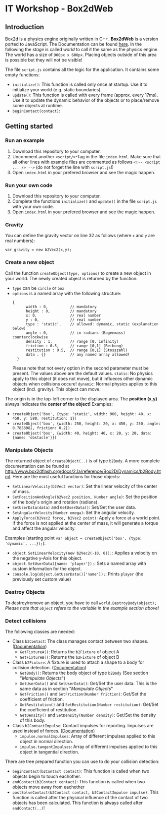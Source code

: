 IT Workshop - Box2dWeb
======================

## Introduction
Box2d is a physics engine originally written in C++. **Box2dWeb** is a version ported to JavaScript. The Documentation can be found [here](http://www.box2dflash.org/docs/2.1a/reference/). In the following the _stage_ is called _world_ to call it the same as the physics engine.
The world has a size of `900px x 600px`. Placing objects outside of this area is possible but they will not be visible!

The file `script.js` contains all the logic for the application. It contains some empty functions:
* `initialize()`: This function is called only once at startup. Use it to initialize your world (e.g. static boundaries).
* `update()`: This function is called with every frame (approx. every 17ms). Use it to update the dynamic behavior of the objects or to place/remove some objects at runtime.
* `beginContact(contact)`: 

## Getting started
### Run an example
1. Download this repository to your computer.
2. Uncomment another `<script/>`-Tag in the file `index.html`. Make sure that all other lines with example files are commented as follows `<!-- <script ... /> -->` (do not forget the line with `script.js`!)
3. Open `index.html` in your prefered browser and see the magic happen.

### Run your own code
1. Download this repository to your computer.
2. Complete the functions `initialize()` and `update()` in the file `script.js` with your own code.
3. Open `index.html` in your prefered browser and see the magic happen.

### Gravity
You can define the gravity vector on line 32 as follows (where `x` and `y` are real numbers):

    var gravity = new b2Vec2(x,y);

### Create a new object
Call the function `createObject(type, options)` to create a new object in your world. The newly created object is returned by the function.
* `type` can be `circle` or `box`
* `options` is a named array with the following structure:
  ```
  {
		width : 0,          // mandatory
		height : 0,         // mandatory
		x: 0,               // real number
		y : 0,              // real number
		type : 'static',    // allowed: dynamic, static (explanation below)
		angle : 0,          // in radians (Bogenmass) counterclockwise
		density : 1,        // range [0, infinity)
		friction : 0.5,     // range [0,1] (Reibung)
		restitution : 0.5,  // range [0,1] (Stosszahl)
		data : {}           // any named array allowed! 
    }
    ```
    Please note that not every option in the second parameter must be present. The values above are the default values.
    `static`: No physics apply to this object (it does not move), but it influeces other dynamic objects when collisions occure!
    `dynamic`: Normal physics applies to this object (incl. gravity). This object can move.
    
The origin is in the top-left corner to the displayed area. The **position (x,y)** always indicates the **center of the object!**
Examples:
* `createObject('box', {type: 'static', width: 900, height: 40, x: 450, y: 580, restitution: 1})`
* `createObject('box', {width: 250, height: 20, x: 450, y: 250, angle: 0.7853982, friction: 0.2})`
* `createObject('box', {width: 40, height: 40, x: 20, y: 20, data: {name: 'obstacle'}})`

### Manipulate Objects
The returned object of `createObject(..)` is of type `b2Body`.
A more complete documentation can be found at http://www.box2dflash.org/docs/2.1a/reference/Box2D/Dynamics/b2Body.html.
Here are the most useful functions for those objects:
* `SetLinearVelocity(b2Vec2 vector)`: Set the linear velocity of the center of mass.
* `SetPositionAndAngle(b2Vec2 position, Number angle)`: Set the position of the body's origin and rotation (radians).
* `SetUserData(data)` and `GetUserData()`: Set/Get the user data.
* `SetAngularVelocity(Number omega)`: Set the angular velocity.
* `ApplyForce(b2Vec2 force, b2Vec2 point)`: Apply a force at a world point. If the force is not applied at the center of mass, it will generate a torque and affect the angular velocity.

Examples (starting point `var object = createObject('box', {type: 'dynamic', ...});`):
* `object.SetLinearVelocity(new b2Vec2(-10, 0));`: Applies a velocity on the negative y-Axis for this object.
* `object.SetUserData({name: 'player'});`: Sets a named array with custom information for the object.
* `console.log(object.GetUserData()['name']);`: Prints `player` (the previously set custom value)

### Destroy Objects
To destroy/remove an object, you have to call `world.DestroyBody(object);`
_Please note that `object` refers to the variable in the example section above!_

### Detect collisions
The following classes are needed:
* Class `b2Contact`: The class manages contact between two shapes. ([Documentation](http://www.box2dflash.org/docs/2.1a/reference/Box2D/Dynamics/Contacts/b2Contact.html))
  * `GetFixtureA()`: Returns the `b2Fixture` of object A
  * `GetFixtureB()`: Returns the `b2Fixture` of object B
* Class `b2Fixture`: A fixture is used to attach a shape to a body for collision detection. ([Documentation](http://www.box2dflash.org/docs/2.1a/reference/Box2D/Dynamics/b2Fixture.html))
  * `GetBody()`: Returns the body object of type `b2Body` (See section "_Manipulate Objects_")
  * `GetUserData()` and `SetUserData()`: Get/Set the user data. This is the same data as in section "_Manipulate Objects_"
  * `GetFriction()` and `SetFriction(Number friction)`: Get/Set the coefficient of friction.
  * `GetRestitution()` and `SetRestitution(Number restitution)`: Get/Set the coefficient of restitution.
  * `GetDensity()` and `SetDensity(Number density)`: Get/Set the density of this body.
* Class `b2ContactImpulse`: Contact impulses for reporting. Impulses are used instead of forces. ([Documentation](http://www.box2dflash.org/docs/2.1a/reference/Box2D/Dynamics/b2ContactImpulse.html))
  * `impulse.normalImpulses`: Array of different impulses applied to this object in normal direction.
  * `impulse.tangentImpulses`: Array of different impulses applied to this object in tangential direction.

There are tree prepared function you can use to do your collision detection:
* `beginContact(b2Contact contact)`: This function is called when two objects begin to touch eachother.
* `endContact(b2Contact contact)`: This function is called when two objects move away from eachother
* `postSolveContact(b2Contact contact, b2ContactImpulse impulse)`: This function is called after the physical influence of the contact of two objects has been calculated. This function is always called after `endContact(..)`!
